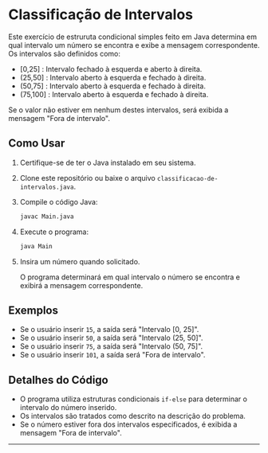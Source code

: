 # Classificação de Intervalos

Este exercício de estruruta condicional simples feito em Java determina em qual intervalo um número se encontra e exibe a mensagem correspondente. Os intervalos são definidos como:

- [0,25] : Intervalo fechado à esquerda e aberto à direita.
- (25,50] : Intervalo aberto à esquerda e fechado à direita.
- (50,75] : Intervalo aberto à esquerda e fechado à direita.
- (75,100] : Intervalo aberto à esquerda e fechado à direita.

Se o valor não estiver em nenhum destes intervalos, será exibida a mensagem "Fora de intervalo".

## Como Usar

1. Certifique-se de ter o Java instalado em seu sistema.
2. Clone este repositório ou baixe o arquivo `classificacao-de-intervalos.java`.
3. Compile o código Java:

   ```bash
   javac Main.java
   ```

4. Execute o programa:

   ```bash
   java Main
   ```

5. Insira um número quando solicitado.

   O programa determinará em qual intervalo o número se encontra e exibirá a mensagem correspondente.

## Exemplos

- Se o usuário inserir `15`, a saída será "Intervalo [0, 25]".
- Se o usuário inserir `50`, a saída será "Intervalo (25, 50]".
- Se o usuário inserir `75`, a saída será "Intervalo (50, 75]".
- Se o usuário inserir `101`, a saída será "Fora de intervalo".

## Detalhes do Código

- O programa utiliza estruturas condicionais `if-else` para determinar o intervalo do número inserido.
- Os intervalos são tratados como descrito na descrição do problema.
- Se o número estiver fora dos intervalos especificados, é exibida a mensagem "Fora de intervalo".
---
